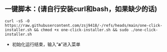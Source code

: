 ## 一键脚本：(请自行安装curl和bash，如果缺少的话)
```
curl -sS -O https://raw.githubusercontent.com/zsj9418/-/refs/heads/main/one-click-installer.sh && chmod +x one-click-installer.sh && sudo ./one-click-installer.sh
```
- 初始化运行结束，输入“**a**”进入菜单

